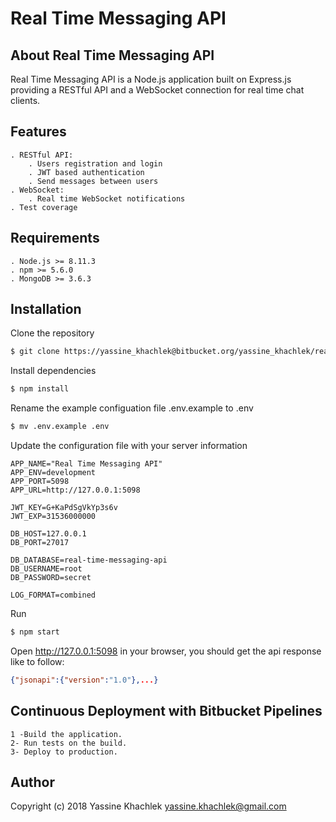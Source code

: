 
# Real Time Messaging API

## About Real Time Messaging API

Real Time Messaging API is a Node.js application built on Express.js providing a RESTful API and a WebSocket connection for real time chat clients.

## Features

	. RESTful API: 
		. Users registration and login
		. JWT based authentication
		. Send messages between users
	. WebSocket:
		. Real time WebSocket notifications
	. Test coverage

## Requirements

	. Node.js >= 8.11.3
	. npm >= 5.6.0
	. MongoDB >= 3.6.3

## Installation

Clone the repository

```bash
$ git clone https://yassine_khachlek@bitbucket.org/yassine_khachlek/real-time-messaging-api.git
```

Install dependencies

```bash
$ npm install
```

Rename the example configuation file .env.example to .env

```bash
$ mv .env.example .env
```

Update the configuration file with your server information

```text
APP_NAME="Real Time Messaging API"
APP_ENV=development
APP_PORT=5098
APP_URL=http://127.0.0.1:5098

JWT_KEY=G+KaPdSgVkYp3s6v
JWT_EXP=31536000000

DB_HOST=127.0.0.1
DB_PORT=27017

DB_DATABASE=real-time-messaging-api
DB_USERNAME=root
DB_PASSWORD=secret

LOG_FORMAT=combined
```

Run

```bash
$ npm start
```

Open http://127.0.0.1:5098 in your browser, you should get the api response like to follow:

```json
{"jsonapi":{"version":"1.0"},...}
```

## Continuous Deployment with Bitbucket Pipelines

	1 -Build the application.
	2- Run tests on the build.
	3- Deploy to production.

## Author

Copyright (c) 2018 Yassine Khachlek <yassine.khachlek@gmail.com>

